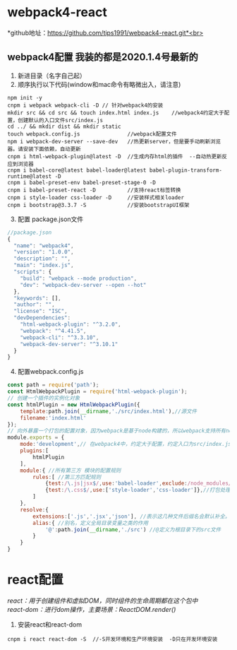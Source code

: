 # webpack4-react
*github地址：https://github.com/tips1991/webpack4-react.git*<br> 
## webpack4配置 我装的都是2020.1.4号最新的<br> 
1. 新进目录（名字自己起）<br> 
2. 顺序执行以下代码(window和mac命令有略微出入，请注意)<br> 
```DOS
npm init -y
cnpm i webpack webpack-cli -D // 针对webpack4的安装 
mkdir src && cd src && touch index.html index.js    //webpack4约定大于配置，创建默认的入口文件src/index.js
cd ../ && mkdir dist && mkdir static
touch webpack.config.js               //webpack配置文件
npm i webpack-dev-server --save-dev   //热更新server，但是要手动刷新浏览器。请安装下面依赖，自动更新
cnpm i html-webpack-plugin@latest -D  //生成内存html的插件  --自动热更新反应到浏览器
cnpm i babel-core@latest babel-loader@latest babel-plugin-transform-runtime@latest -D
cnpm i babel-preset-env babel-preset-stage-0 -D
cnpm i babel-preset-react -D  	      //支持react标签转换
cnpm i style-loader css-loader -D     //安装样式相关loader
cnpm i bootstrap@3.3.7 -S             //安装bootstrapUI框架
```
3. 配置 package.json文件<br>
```javascript
//package.json
{ 
  "name": "webpack4",
  "version": "1.0.0",
  "description": "",
  "main": "index.js",
  "scripts": {
    "build": "webpack --mode production",
    "dev": "webpack-dev-server --open --hot" 
  },
  "keywords": [],
  "author": "", 
  "license": "ISC",
  "devDependencies": 
    "html-webpack-plugin": "^3.2.0",
    "webpack": "^4.41.5",
    "webpack-cli": "^3.3.10",
    "webpack-dev-server": "^3.10.1"
  }
}
```
4. 配置webpack.config.js<br> 
```javascript
const path = require('path');
const HtmlWebpackPlugin = require('html-webpack-plugin');
// 创建一个插件的实例化对象
const htmlPlugin = new HtmlWebpackPlugin({
	template:path.join(__dirname,'./src/index.html'),//源文件
	filename:'index.html'
});
// 向外暴露一个打包的配置对象，因为webpack是基于node构建的，所以webpack支持所有node api和语法
module.exports = {
	mode:'development',// 在webpack4中，约定大于配置，约定入口为src/index.js
	plugins:[
		htmlPlugin
	],
	module:{ //所有第三方 模块的配置规则
		rules:[ //第三方匹配规则
			{test:/\.js|jsx$/,use:'babel-loader',exclude:/node_modules/}, //匹配js/jsx后缀的使用babel-loader转译，exclude除了node_modules此目录
			{test:/\.css$/,use:['style-loader','css-loader']},//打包处理css样式的第三方loader
		]
	},
	resolve:{
		extensions:['.js','.jsx','json'], //表示这几种文件后缀名会默认补全。import时可以省略后缀
		alias:{ //别名，定义全局目录变量之类的作用
			'@':path.join(__dirname,'./src') //@定义为根目录下的src文件
		}
	}
}
```

# react配置

*react：用于创建组件和虚拟DOM，同时组件的生命周期都在这个包中*<br> 
*react-dom：进行dom操作，主要场景：ReactDOM.render()*<br> 
1. 安装react和react-dom<br> 
```DOM
cnpm i react react-dom -S  //-S开发环境和生产环境安装  -D只在开发环境安装 
```

